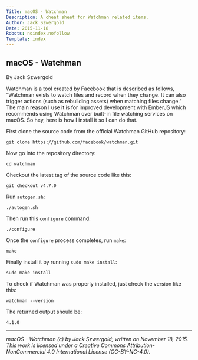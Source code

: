 ```yaml
---
Title: macOS - Watchman
Description: A cheat sheet for Watchman related items.
Author: Jack Szwergold
Date: 2015-11-18
Robots: noindex,nofollow
Template: index
---
```


## macOS - Watchman

By Jack Szwergold

Watchman is a tool created by Facebook that is described as follows, “Watchman exists to watch files and record when they change. It can also trigger actions (such as rebuilding assets) when matching files change.” The main reason I use it is for improved development with EmberJS which recommends using Watchman over built-in file watching services on macOS. So hey, here is how I install it so I can do that.

First clone the source code from the official Watchman GitHub repository:

	git clone https://github.com/facebook/watchman.git
	
Now go into the repository directory:

	cd watchman

Checkout the latest tag of the source code like this:

    git checkout v4.7.0

Run `autogen.sh`:

	./autogen.sh
	
Then run this `configure` command:

	./configure
	
Once the `configure` process completes, run `make`:

	make
	
Finally install it by running `sudo make install`:

	sudo make install

To check if Watchman was properly installed, just check the version like this:

    watchman --version

The returned output should be:

    4.1.0

***

*macOS - Watchman (c) by Jack Szwergold; written on November 18, 2015. This work is licensed under a Creative Commons Attribution-NonCommercial 4.0 International License (CC-BY-NC-4.0).*